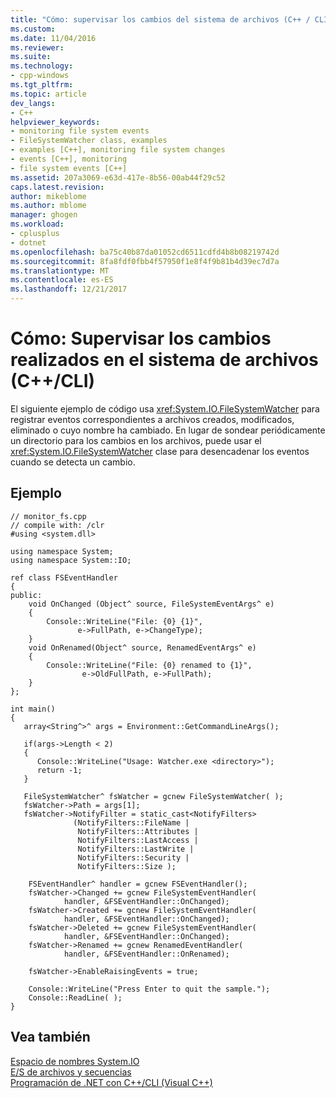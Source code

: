 ```yaml
---
title: "Cómo: supervisar los cambios del sistema de archivos (C++ / CLI) | Documentos de Microsoft"
ms.custom: 
ms.date: 11/04/2016
ms.reviewer: 
ms.suite: 
ms.technology:
- cpp-windows
ms.tgt_pltfrm: 
ms.topic: article
dev_langs:
- C++
helpviewer_keywords:
- monitoring file system events
- FileSystemWatcher class, examples
- examples [C++], monitoring file system changes
- events [C++], monitoring
- file system events [C++]
ms.assetid: 207a3069-e63d-417e-8b56-00ab44f29c52
caps.latest.revision: 
author: mikeblome
ms.author: mblome
manager: ghogen
ms.workload:
- cplusplus
- dotnet
ms.openlocfilehash: ba75c40b87da01052cd6511cdfd4b8b08219742d
ms.sourcegitcommit: 8fa8fdf0fbb4f57950f1e8f4f9b81b4d39ec7d7a
ms.translationtype: MT
ms.contentlocale: es-ES
ms.lasthandoff: 12/21/2017
---
```

# <a name="how-to-monitor-file-system-changes-ccli"></a>Cómo: Supervisar los cambios realizados en el sistema de archivos (C++/CLI)
El siguiente ejemplo de código usa <xref:System.IO.FileSystemWatcher> para registrar eventos correspondientes a archivos creados, modificados, eliminado o cuyo nombre ha cambiado. En lugar de sondear periódicamente un directorio para los cambios en los archivos, puede usar el <xref:System.IO.FileSystemWatcher> clase para desencadenar los eventos cuando se detecta un cambio.  
  
## <a name="example"></a>Ejemplo  
  
```  
// monitor_fs.cpp  
// compile with: /clr  
#using <system.dll>  
  
using namespace System;  
using namespace System::IO;  
  
ref class FSEventHandler  
{  
public:  
    void OnChanged (Object^ source, FileSystemEventArgs^ e)  
    {  
        Console::WriteLine("File: {0} {1}",   
               e->FullPath, e->ChangeType);  
    }  
    void OnRenamed(Object^ source, RenamedEventArgs^ e)  
    {  
        Console::WriteLine("File: {0} renamed to {1}",   
                e->OldFullPath, e->FullPath);  
    }  
};  
  
int main()  
{  
   array<String^>^ args = Environment::GetCommandLineArgs();  
  
   if(args->Length < 2)  
   {  
      Console::WriteLine("Usage: Watcher.exe <directory>");  
      return -1;  
   }  
  
   FileSystemWatcher^ fsWatcher = gcnew FileSystemWatcher( );  
   fsWatcher->Path = args[1];  
   fsWatcher->NotifyFilter = static_cast<NotifyFilters>   
              (NotifyFilters::FileName |   
               NotifyFilters::Attributes |   
               NotifyFilters::LastAccess |   
               NotifyFilters::LastWrite |   
               NotifyFilters::Security |   
               NotifyFilters::Size );  
  
    FSEventHandler^ handler = gcnew FSEventHandler();   
    fsWatcher->Changed += gcnew FileSystemEventHandler(   
            handler, &FSEventHandler::OnChanged);  
    fsWatcher->Created += gcnew FileSystemEventHandler(   
            handler, &FSEventHandler::OnChanged);  
    fsWatcher->Deleted += gcnew FileSystemEventHandler(   
            handler, &FSEventHandler::OnChanged);  
    fsWatcher->Renamed += gcnew RenamedEventHandler(   
            handler, &FSEventHandler::OnRenamed);  
  
    fsWatcher->EnableRaisingEvents = true;  
  
    Console::WriteLine("Press Enter to quit the sample.");  
    Console::ReadLine( );  
}  
```  
  
## <a name="see-also"></a>Vea también  
 [Espacio de nombres System.IO](https://msdn.microsoft.com/en-us/library/system.io.aspx)   
 [E/S de archivos y secuencias](http://msdn.microsoft.com/Library/4f4a33a9-66b7-4cd7-a285-4ad3e4276cd2)   
 [Programación de .NET con C++/CLI (Visual C++)](../dotnet/dotnet-programming-with-cpp-cli-visual-cpp.md)